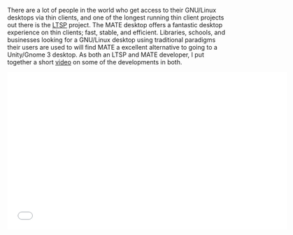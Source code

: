 <!--
.. link: http://www.youtube.com/watch?v=pnL47bbFN68
.. description:
.. tags: LTSP
.. date: 2013-03-20 11:30:13
.. title: MATE and LTSP
.. slug: 2013-03-20-mate-and-ltsp
-->

There are a lot of people in the world who get access to their GNU/Linux
desktops via thin clients, and one of the longest running thin client projects
out there is the [LTSP](http://ltsp.org) project. The MATE desktop offers a
fantastic desktop experience on thin clients; fast, stable, and efficient.
Libraries, schools, and businesses looking for a GNU/Linux desktop using
traditional paradigms their users are used to will find MATE a excellent
alternative to going to a Unity/Gnome 3 desktop. As both an LTSP and MATE
developer, I put together a short [video](http://www.youtube.com/watch?v=pnL47bbFN68)
on some of the developments in both.

<iframe width="640" height="360" src="//www.youtube.com/embed/pnL47bbFN68" frameborder="0" allowfullscreen></iframe>
